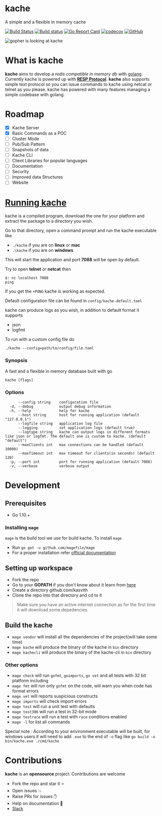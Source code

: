 # kache
A simple and a flexible in memory cache

[![Build Status](https://travis-ci.org/kasvith/kache.svg?branch=master)](https://travis-ci.org/kasvith/kache)
[![Build status](https://ci.appveyor.com/api/projects/status/40cr0460vgqyyor8/branch/master?svg=true)](https://ci.appveyor.com/project/kasvith/kache/branch/master)
[![Go Report Card](https://goreportcard.com/badge/github.com/kasvith/kache)](https://goreportcard.com/report/github.com/kasvith/kache)
[![codecov](https://codecov.io/gh/kasvith/kache/branch/master/graph/badge.svg)](https://codecov.io/gh/kasvith/kache)
[![GitHub](https://img.shields.io/github/license/mashape/apistatus.svg)](https://github.com/kasvith/kache/blob/master/LICENSE)

![gopher is looking at kache](https://user-images.githubusercontent.com/13379595/44355952-a3e7e480-a4cb-11e8-901f-aed77cfd63db.png)

# What is kache
**kache** aims to develop a *redis compatible in memory db* with [golang](https://golang.org/ "go"). Currently kache is powered up with **[RESP Protocol](https://redis.io/topics/protocol "RESP")**.
**kache** also supports simple text protocol so you can issue commands to kache using netcat or telnet as you please. kache has powered with many features managing a simple codebase with golang.

# Roadmap
- [x] Kache Server
- [x] Basic Commands as a POC
- [ ] Cluster Mode
- [ ] Pub/Sub Pattern
- [ ] Snapshots of data
- [ ] Kache CLI
- [ ] Client Libraries for popular languages
- [ ] Documentation
- [ ] Security
- [ ] Improved data Structures
- [ ] Website

# [Running kache](#command-line-opts)

kache is a compiled program, download the one for your platform and extract the package to a directory you wish.

Go to that directory, open a command prompt and run the kache executable like

- `./kache` if you are on **linux** or **mac**
- `.\kache` if you are on **windows**

This will start the application and port **7088** will be open by default.

Try to open **telnet** or **netcat** then
```
$: nc localhost 7088
ping
```

If you get the `+PONG` kache is working as expected.

Default configuration file can be found in `config/kache-default.toml`

kache can produce logs as you wish, in addition to default format it supports
 - json
 - logfmt

To run with a custom config file do

`./kache --config=path/to/config/file.toml`

### Synopsis

A fast and a flexible in memory database built with go

```
kache [flags]
```

### Options

```
      --config string    configuration file
  -d, --debug            output debug information
  -h, --help             help for kache
      --host string      host for running application (default "127.0.0.1")
      --logfile string   application log file
      --logging          set application logs (default true)
      --logtype string   kache can output logs in different formats like json or logfmt. The default one is custom to kache. (default "default")
      --maxClients int   max connections can be handled (default 10000)
      --maxTimeout int   max timeout for clients(in seconds) (default 120)
  -p, --port int         port for running application (default 7088)
  -v, --verbose          verbose output
```

# Development

## Prerequisites
 - Go 1.10.+

### Installing `mage`
`mage` is the build tool we use for build kache. To install `mage` 
 - Run `go get -u github.com/magefile/mage`
 - For a proper installation refer [official documentation](https://github.com/magefile/mage "official documentation")

## Setting up workspace
 - Fork the repo
 - Go to your **GOPATH** if you don't know about it learn from [here](https://github.com/golang/go/wiki/SettingGOPATH "here")
 - Create a directory github.com/kasvith
 - Clone the repo into that directory and cd to it

> Make sure you have an active internet connection as for the first time it will download some depedencies.

## Build the kache
 - `mage vendor` will install all the dependencies of the project(will take some time)
 - `mage kache` will produce the binary of the kache in `bin` directory
 - `mage kachecli` will produce the binary of the kache-cli in `bin` directory
 
### Other options
 - `mage check` will run `gofmt`, `goimports`, `go vet` and all tests with 32 bit platform including
 - `mage fmt` will run only `gofmt` on the code, will warn you when code has format errors
 - `mage vet` will reports suspicious constructs
 - `mage imports` will check import errors
 - `mage test` will run a unit test with defaults
 - `mage test386` will run a test in 32-bit mode
 - `mage testrace` will run a test with `race` conditions enabled
 - `mage -l` for list all commands

Special note : According to your environment executable will be built, for windows users it will need to add `.exe` to the end of `-o` flag like `go build -o bin/kache.exe ./cmd/kache`

# Contributions
**kache** is an **opensource** project. Contributions are welcome

- Fork the repo and star it :star:
- Open issues :boom:
- Raise PRs for issues :raised_hand:
- Help on documentation :page_facing_up:
- [Slack](https://join.slack.com/t/kache-db/shared_invite/enQtNDQ4NzYyNzI2NjQwLTMzNjNiMGIxYTQ1MDRiZjMxOTMwYzRiOTdkOTgyMThlYjM1MDlkZTVkN2Y5MmJjZmQyNGU2MDZlZWE2OTc3OWU "Slack")
